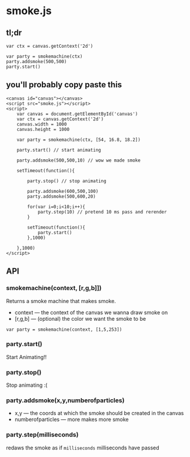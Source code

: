 smoke.js
========
## tl;dr
	var ctx = canvas.getContext('2d')

	var party = smokemachine(ctx)
	party.addsmoke(500,500) 
	party.start()

## you'll probably copy paste this
	<canvas id="canvas"></canvas>
	<script src="smoke.js"></script>
	<script>
		var canvas = document.getElementById('canvas')
		var ctx = canvas.getContext('2d')
		canvas.width = 1000
		canvas.height = 1000

		var party = smokemachine(ctx, [54, 16.8, 18.2])

		party.start() // start animating

		party.addsmoke(500,500,10) // wow we made smoke

		setTimeout(function(){

			party.stop() // stop animating

			party.addsmoke(600,500,100) 
			party.addsmoke(500,600,20)

			for(var i=0;i<10;i++){
				party.step(10) // pretend 10 ms pass and rerender
			}

			setTimeout(function(){
				party.start()
			},1000)

		},1000)
	</script>

## API


### smokemachine(context, [r,g,b]])
Returns a smoke machine that makes smoke.

* context — the context of the canvas we wanna draw smoke on
* [r,g,b] — (optional) the color we want the smoke to be

```
var party = smokemachine(context, [1,5,253])
```

### party.start()

Start Animating!!


### party.stop()

Stop animating :(

### party.addsmoke(x,y,numberofparticles)

* x,y — the coords at which the smoke should be created in the canvas
* numberofparticles — more makes more smoke

### party.step(milliseconds)
redaws the smoke as if `milliseconds` milliseconds have passed

